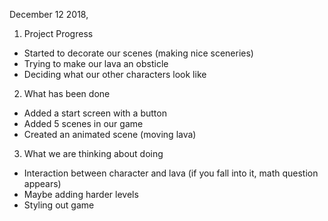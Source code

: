 December 12 2018,

1. Project Progress
- Started to decorate our scenes (making nice sceneries)
- Trying to make our lava an obsticle
- Deciding what our other characters look like

2. What has been done
- Added a start screen with a button
- Added 5 scenes in our game
- Created an animated scene (moving lava)

3. What we are thinking about doing
- Interaction between character and lava (if you fall into it, math question appears)
- Maybe adding harder levels
- Styling out game 


